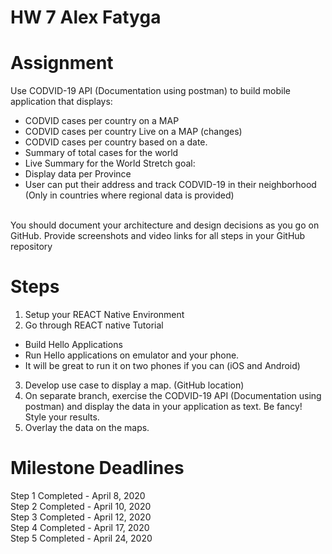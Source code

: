 # HW 7 Alex Fatyga

# Assignment
Use CODVID-19 API (Documentation using postman) to build mobile application that displays:
- CODVID cases per country on a MAP
- CODVID cases per country Live on a MAP (changes)
- CODVID cases per country based on a date.
- Summary of total cases for the world
- Live Summary for the World
Stretch goal:
- Display data per Province
- User can put their address and track CODVID-19 in their neighborhood (Only in countries where regional data is provided)
<br>
You should document your architecture and design decisions as you go on GitHub.
Provide screenshots and video links for all steps in your GitHub repository

# Steps
1. Setup your REACT Native Environment
2. Go through REACT native Tutorial
- Build Hello Applications
- Run Hello applications on emulator and your phone.
- It will be great to run it on two phones if you can (iOS and Android)
3. Develop use case to display a map.  (GitHub location)
4. On separate branch, exercise the CODVID-19 API (Documentation using postman) and display the data in your application as text.  Be fancy!  Style your results.
5. Overlay the data on the maps.

# Milestone Deadlines
Step 1 Completed - April 8, 2020 <br>
Step 2 Completed - April 10, 2020 <br>
Step 3 Completed - April 12, 2020 <br>
Step 4 Completed - April 17, 2020 <br>
Step 5 Completed - April 24, 2020 <br>
